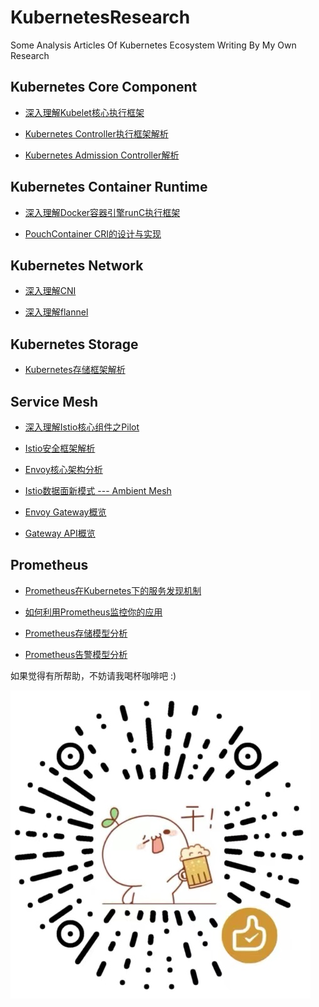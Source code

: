 # KubernetesResearch
Some Analysis Articles Of Kubernetes Ecosystem Writing By My Own Research

## Kubernetes Core Component

* [深入理解Kubelet核心执行框架](深入理解Kubelet核心执行框架.md)

* [Kubernetes Controller执行框架解析](KubernetesController执行框架解析.md)

* [Kubernetes Admission Controller解析](KubernetesAdmissionController解析.md)

## Kubernetes Container Runtime

* [深入理解Docker容器引擎runC执行框架](深入理解Docker容器引擎runC执行框架.md)

* [PouchContainer CRI的设计与实现](PouchContainerCRI的设计与实现.md)

## Kubernetes Network

* [深入理解CNI](深入理解CNI.md)

* [深入理解flannel](深入理解flannel.md)

## Kubernetes Storage

* [Kubernetes存储框架解析](Kubernetes存储框架解析.md)

## Service Mesh

* [深入理解Istio核心组件之Pilot](深入理解Istio核心组件之Pilot.md)

* [Istio安全框架解析](Istio安全框架解析.md)

* [Envoy核心架构分析](Envoy核心架构分析.md)

* [Istio数据面新模式 --- Ambient Mesh](Istio数据面新模式---AmbientMesh.md)

* [Envoy Gateway概览](EnvoyGateway概览.md)

* [Gateway API概览](GatewayAPI概览.md)

## Prometheus

* [Prometheus在Kubernetes下的服务发现机制](Prometheus在Kubernetes下的服务发现机制.md)

* [如何利用Prometheus监控你的应用](如何利用Prometheus监控你的应用.md)

* [Prometheus存储模型分析](Prometheus存储模型分析.md)

* [Prometheus告警模型分析](Prometheus告警模型分析.md)


如果觉得有所帮助，不妨请我喝杯咖啡吧 :)

![appreciate](./pic/appreciate.jpg)
